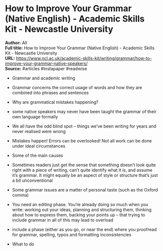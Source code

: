 # How to Improve Your Grammar (Native English) - Academic Skills Kit - Newcastle University

**Author:** All  
**Full title:** How to Improve Your Grammar (Native English) - Academic Skills Kit - Newcastle University  
**URL:** https://www.ncl.ac.uk/academic-skills-kit/writing/grammar/how-to-improve-your-grammar-native-speakers/  
**Source:** #articles #instapaper #readwise

- Grammar and academic writing 
   
- Grammar concerns the correct usage of words and how they are combined into phrases and sentences 
   
- Why are grammatical mistakes happening? 
   
- some native speakers may never have been taught the grammar of their own language formally 
   
- We all have the odd blind spot – things we’ve been writing for years and never realised were wrong 
   
- Mistakes happen! Errors can be overlooked! Not all work can be done under ideal circumstances 
   
- Some of the main causes 
   
- Sometimes readers just get the sense that something doesn’t look quite right with a piece of writing, can’t quite identify what it is, and assume it’s grammar. It might equally be an aspect of style or structure that’s just a bit unconventional 
   
- Some grammar issues are a matter of personal taste (such as the Oxford comma) 
   
- You need an editing phase. You’re already doing so much when you write: working out your ideas, planning and structuring them, thinking about how to express them, backing your points up – that trying to include grammar in all of this may lead to overload 
   
- include a phase (either as you go, or near the end) where you proofread for grammar, spelling, typos and formatting inconsistencies 
   
- What to do 
   

